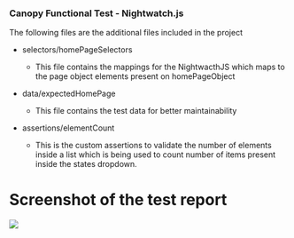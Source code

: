 ### Canopy Functional Test - Nightwatch.js
 
 The following files are the additional files included in the project
 
  * selectors/homePageSelectors 
    + This file contains the mappings for the NightwacthJS which maps to  the page object elements present on homePageObject
    
  * data/expectedHomePage
    + This file contains the test data for better maintainability 
    
  * assertions/elementCount
    + This is the custom assertions to validate the number of elements inside a list which is being used to count number of items present inside the states dropdown.

# Screenshot of the test report

![](https://s3-ap-southeast-2.amazonaws.com/canopydomain/CanopyTestReport.jpg)